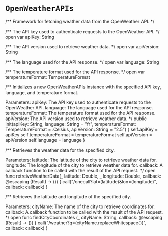 # ``OpenWeatherAPIs``

/**
Framework for fetching weather data from the OpenWeather API.
*/

/**
The API key used to authenticate requests to the OpenWeather API.
*/
open var apiKey: String

/**
The API version used to retrieve weather data.
*/
open var apiVersion: String

/**
The language used for the API response.
*/
open var language: String

/**
The temperature format used for the API response.
*/
open var temperatureFormat: TemperatureFormat

/**
Initializes a new OpenWeatherAPIs instance with the specified API key, language, and temperature format.

Parameters:
apiKey: The API key used to authenticate requests to the OpenWeather API.
language: The language used for the API response.
temperatureFormat: The temperature format used for the API response.
apiVersion: The API version used to retrieve weather data.
*/
public init(apiKey: String, language: String = "fr", temperatureFormat: TemperatureFormat = .Celsius, apiVersion: String = "2.5") {
self.apiKey = apiKey
self.temperatureFormat = temperatureFormat
self.apiVersion = apiVersion
self.language = language
}

/**
Retrieves the weather data for the specified city.

Parameters:
latitude: The latitude of the city to retrieve weather data for.
longitude: The longitude of the city to retrieve weather data for.
callback: A callback function to be called with the result of the API request.
*/
open func retreiveWeatherData(_ latitude: Double, _ longitude: Double, callback: @escaping (Result) -> ()) {
call("/onecall?lat=\(latitude)&lon=\(longitude)", callback: callback)
}

/**
Retrieves the latitude and longitude of the specified city.

Parameters:
cityName: The name of the city to retrieve coordinates for.
callback: A callback function to be called with the result of the API request.
*/
open func findCityCoordinates (_ cityName: String, callback: @escaping (Result) -> ()) {
call("/weather?q=(cityName.replaceWhitespace())", callback: callback)
}

